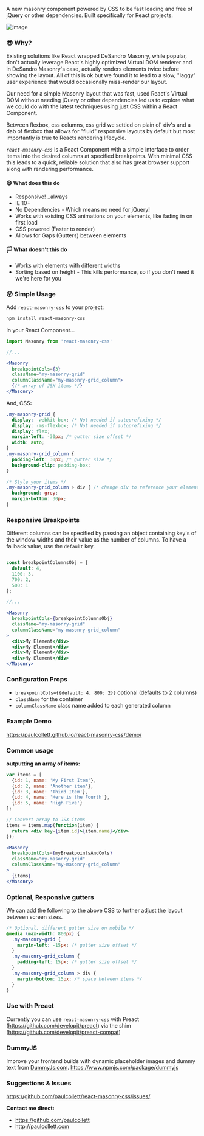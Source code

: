 A new masonry component powered by CSS to be fast loading and free of jQuery or other dependencies. Built specifically for React projects.

![image](https://user-images.githubusercontent.com/1904774/30821174-491e9670-a1d9-11e7-8b18-250d54858c4f.png)

### 😎 Why?

Existing solutions like React wrapped DeSandro Masonry, while popular, don't actually leverage React's highly optimized Virtual DOM renderer and in DeSandro Masonry's case, actually renders elements twice before showing the layout. All of this is ok but we found it to lead to a slow, "laggy" user experience that would occasionally miss-render our layout.

Our need for a simple Masonry layout that was fast, used React's Virtual DOM without needing jQuery or other dependencies led us to explore what we could do with the latest techniques using just CSS within a React Component.

Between flexbox, css columns, css grid we settled on plain ol' div's and a dab of flexbox that allows for "fluid" responsive layouts by default but most importantly is true to Reacts rendering lifecycle.

*`react-masonry-css`* Is a React Component with a simple interface to order items into the desired columns at specified breakpoints. With minimal CSS this leads to a quick, reliable solution that also has great browser support along with rendering performance.


#### 😄 What does this do
* Responsive! ..always
* IE 10+
* No Dependencies - Which means no need for jQuery!
* Works with existing CSS animations on your elements, like fading in on first load
* CSS powered (Faster to render)
* Allows for Gaps (Gutters) between elements

#### 🏳️ What doesn't this do

* Works with elements with different widths
* Sorting based on height - This kills performance, so if you don't need it we're here for you

### 😲 Simple Usage

Add `react-masonry-css` to your project:

```bash
npm install react-masonry-css
```

In your React Component...
```jsx
import Masonry from 'react-masonry-css'

//...

<Masonry
  breakpointCols={3}
  className="my-masonry-grid"
  columnClassName="my-masonry-grid_column">
  {/* array of JSX items */}
</Masonry>
```

And, CSS:
```css
.my-masonry-grid {
  display: -webkit-box; /* Not needed if autoprefixing */
  display: -ms-flexbox; /* Not needed if autoprefixing */
  display: flex;
  margin-left: -30px; /* gutter size offset */
  width: auto;
}
.my-masonry-grid_column {
  padding-left: 30px; /* gutter size */
  background-clip: padding-box;
}

/* Style your items */
.my-masonry-grid_column > div { /* change div to reference your elements you put in <Masonry> */
  background: grey;
  margin-bottom: 30px;
}
```

### Responsive Breakpoints

Different columns can be specified by passing an object containing key's of the window widths and their value as the number of columns. To have a fallback value, use the `default` key.

```jsx

const breakpointColumnsObj = {
  default: 4,
  1100: 3,
  700: 2,
  500: 1
};

//...

<Masonry
  breakpointCols={breakpointColumnsObj}
  className="my-masonry-grid"
  columnClassName="my-masonry-grid_column"
>
  <div>My Element</div>
  <div>My Element</div>
  <div>My Element</div>
  <div>My Element</div>
</Masonry>
```

### Configuration Props

* `breakpointCols={{default: 4, 800: 2}}` optional (defaults to 2 columns)
* `className` for the container
* `columnClassName` class name added to each generated column

### Example Demo

https://paulcollett.github.io/react-masonry-css/demo/

### Common usage

**outputting an array of items:**
```jsx
var items = [
  {id: 1, name: 'My First Item'},
  {id: 2, name: 'Another item'},
  {id: 3, name: 'Third Item'},
  {id: 4, name: 'Here is the Fourth'},
  {id: 5, name: 'High Five'}
];

// Convert array to JSX items
items = items.map(function(item) {
  return <div key={item.id}>{item.name}</div>
});

<Masonry
  breakpointCols={myBreakpointsAndCols}
  className="my-masonry-grid"
  columnClassName="my-masonry-grid_column"
>
  {items}
</Masonry>
```

### Optional, Responsive gutters
We can add the following to the above CSS to further adjust the layout between screen sizes.
```css
/* Optional, different gutter size on mobile */
@media (max-width: 800px) {
  .my-masonry-grid {
    margin-left: -15px; /* gutter size offset */
  }
  .my-masonry-grid_column {
    padding-left: 15px; /* gutter size offset */
  }
  .my-masonry-grid_column > div {
    margin-bottom: 15px; /* space between items */
  }
}
```

### Use with Preact
Currently you can use `react-masonry-css` with Preact (https://github.com/developit/preact) via the shim (https://github.com/developit/preact-compat)

### DummyJS
Improve your frontend builds with dynamic placeholder images and dummy text from [DummyJs.com](https://dummyjs.com/).
https://www.npmjs.com/package/dummyjs

### Suggestions & Issues
https://github.com/paulcollett/react-masonry-css/issues/

**Contact me direct:**
* https://github.com/paulcollett
* http://paulcollett.com
